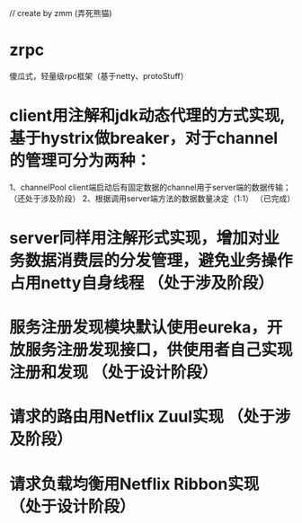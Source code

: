 // create by zmm (弄死熊猫)
# zrpc
傻瓜式，轻量级rpc框架（基于netty、protoStuff）


# client用注解和jdk动态代理的方式实现,基于hystrix做breaker，对于channel的管理可分为两种：
1、channelPool client端启动后有固定数据的channel用于server端的数据传输； （还处于涉及阶段）
2、根据调用server端方法的数据数量决定（1:1） （已完成）


# server同样用注解形式实现，增加对业务数据消费层的分发管理，避免业务操作占用netty自身线程 （处于涉及阶段）

# 服务注册发现模块默认使用eureka，开放服务注册发现接口，供使用者自己实现注册和发现 （处于设计阶段）

# 请求的路由用Netflix Zuul实现 （处于涉及阶段）

# 请求负载均衡用Netflix Ribbon实现 （处于设计阶段）